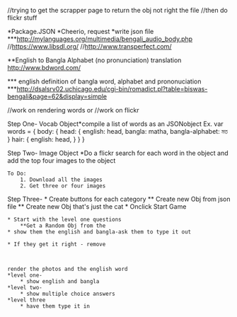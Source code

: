 //trying to get the scrapper page to return the obj not right the file
//then do flickr stuff 


*Package.JSON
*Cheerio, request 
*write json file 
***http://mylanguages.org/multimedia/bengali_audio_body.php
//https://www.libsdl.org/
//http://www.transperfect.com/

**English to Bangla Alphabet (no pronunciation) translation 
http://www.bdword.com/

*** english definition of bangla word, alphabet and prononuciation
***http://dsalsrv02.uchicago.edu/cgi-bin/romadict.pl?table=biswas-bengali&page=62&display=simple

//work on rendering words or 
//work on flickr 




Step One- Vocab Object*compile a list of words as an JSONobject
	Ex.	var  words = {
					body: {
							head: {
								english: head,
								bangla: matha,
								bangla-alphabet: মত
							}
							hair: {
								english: head,
							}
					}
	}

Step Two- Image Object
	*Do a flickr search for each word in the object 
	and add the top four images to the object 

	To Do: 
		1. Download all the images
		2. Get three or four images

Step Three-
	* Create buttons for each category 
		** Create new Obj from json file
		** Create new Obj that's just the cat
	* Onclick Start Game 


	* Start with the level one questions
		**Get a Random Obj from the 
	* show them the english and bangla-ask them to type it out 

	* If they get it right - remove 



	render the photos and the english word 
	*level one- 
		* show english and bangla 
	*level two-
		* show multiple choice answers 
	*level three
		* have them type it in
